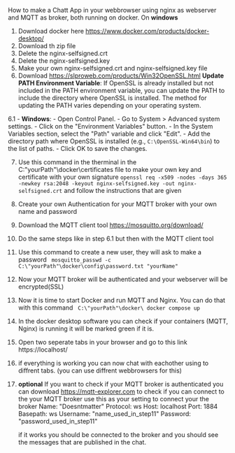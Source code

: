 How to make a Chatt App in your webbrowser using nginx as webserver and MQTT as broker, both running on docker. On **windows**
1. Download docker here https://www.docker.com/products/docker-desktop/
2. Download th zip file
3. Delete the nginx-selfsigned.crt 
4. Delete the nginx-selfsigned.key
5. Make your own nginx-selfsigned.crt and nginx-selfsigned.key file
6. Download https://slproweb.com/products/Win32OpenSSL.html
  **Update PATH Environment Variable**: If OpenSSL is already installed but not included in the PATH environment variable, you can update the PATH to include the directory where OpenSSL is installed. The method for updating the PATH varies depending on your operating system.

 6.1    - **Windows**: 
        - Open Control Panel.
        - Go to System > Advanced system settings.
        - Click on the "Environment Variables" button.
        - In the System Variables section, select the "Path" variable and click "Edit".
        - Add the directory path where OpenSSL is installed (e.g., `C:\OpenSSL-Win64\bin`) to the list of paths.
        - Click OK to save the changes.

7. Use this command in the therminal in the C:\"yourPath"\docker\certificates file to make your own key and certificate with your own signature
   `openssl req -x509 -nodes -days 365 -newkey rsa:2048 -keyout nginx-selfsigned.key -out nginx-selfsigned.crt`
   and follow the instructions that are given
8. Create your own Authentication for your MQTT broker with your own name and password
9. Download the MQTT client tool https://mosquitto.org/download/
10. Do the same steps like in step 6.1 but then with the MQTT client tool
11. Use this command to create a new user, they will ask to make a password
   ` mosquitto_passwd -c C:\"yourPath"\docker\config\password.txt "yourName"`
12. Now your MQTT broker will be authenticated and your webserver will be encrypted(SSL)
13. Now it is time to start Docker and run MQTT and Nginx. You can do that with this command
   ` C:\"yourPath"\docker\ docker compose up`
14. In the docker desktop software you can check if your containers (MQTT, Nginx) is running it will be marked green if it is.
15. Open two seperate tabs in your browser and go to this link https://localhost/ 
16. if everything is working you can now chat with eachother using to diffrent tabs. (you can use diffrent webbrowsers for this)
17. **optional** If you want to check if your MQTT broker is authenticated you can download https://mqtt-explorer.com to check if you can connect to the your MQTT broker
    use this as your setting to connect your the broker
    Name: "Doesntmatter"
    Protocol: ws
    Host: localhost
    Port: 1884
    Basepath: ws
    Username: "name_used_in_step11"
    Password: "password_used_in_step11"

    if it works you should be connected to the broker and you should see the messages that are published in the chat.


